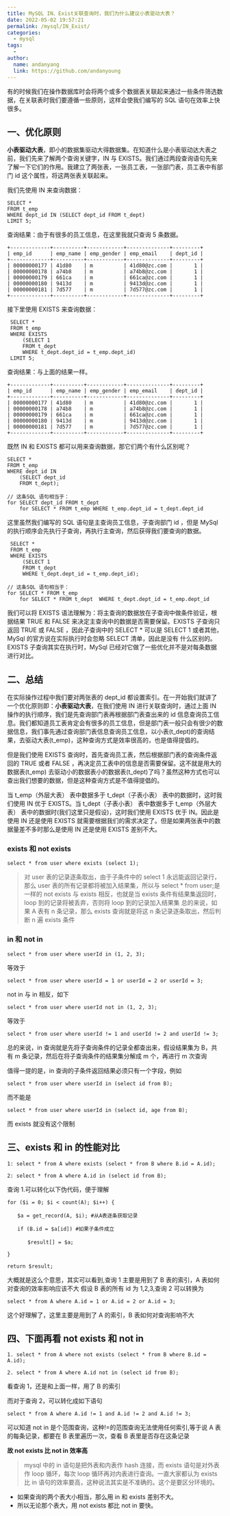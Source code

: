 ```yaml
---
title: MySQL IN、Exist关联查询时，我们为什么建议小表驱动大表？
date: 2022-05-02 19:57:21
permalink: /mysql/IN_Exist/
categories:
  - mysql
tags:
  -
author:
  name: andanyang
  link: https://github.com/andanyoung
---
```


有的时候我们在操作数据库时会将两个或多个数据表关联起来通过一些条件筛选数据，在关联表时我们要遵循一些原则，这样会使我们编写的 SQL 语句在效率上快很多。

## 一、优化原则

**小表驱动大表**，即小的数据集驱动大得数据集。在知道什么是小表驱动达大表之前，我们先来了解两个查询关键字，IN 与 EXISTS。我们通过两段查询语句先来了解一下它们的作用。我建立了两张表，一张员工表，一张部门表，员工表中有部门 id 这个属性，将这两张表关联起来。

我们先使用 IN 来查询数据：

```
SELECT *
FROM t_emp
WHERE dept_id IN (SELECT dept_id FROM t_dept)
LIMIT 5;
```

查询结果：由于有很多的员工信息，在这里我就只查询 5 条数据。

```
+-------------+----------+------------+--------------+---------+
| emp_id      | emp_name | emp_gender | emp_email    | dept_id |
+-------------+----------+------------+--------------+---------+
| 00000000177 | 41d80    | m          | 41d80@zc.com |       1 |
| 00000000178 | a74b8    | m          | a74b8@zc.com |       1 |
| 00000000179 | 661ca    | m          | 661ca@zc.com |       1 |
| 00000000180 | 9413d    | m          | 9413d@zc.com |       1 |
| 00000000181 | 7d577    | m          | 7d577@zc.com |       1 |
+-------------+----------+------------+--------------+---------+
```

接下里使用 EXISTS 来查询数据：

```
 SELECT *
 FROM t_emp
 WHERE EXISTS
     (SELECT 1
     FROM t_dept
     WHERE t_dept.dept_id = t_emp.dept_id)
 LIMIT 5;
```

查询结果：与上面的结果一样。

```
+-------------+----------+------------+--------------+---------+
| emp_id      | emp_name | emp_gender | emp_email    | dept_id |
+-------------+----------+------------+--------------+---------+
| 00000000177 | 41d80    | m          | 41d80@zc.com |       1 |
| 00000000178 | a74b8    | m          | a74b8@zc.com |       1 |
| 00000000179 | 661ca    | m          | 661ca@zc.com |       1 |
| 00000000180 | 9413d    | m          | 9413d@zc.com |       1 |
| 00000000181 | 7d577    | m          | 7d577@zc.com |       1 |
+-------------+----------+------------+--------------+---------+
```

既然 IN 和 EXISTS 都可以用来查询数据，那它们两个有什么区别呢？

```
SELECT *
FROM t_emp
WHERE dept_id IN
    (SELECT dept_id
    FROM t_dept);

// 这条SQL 语句相当于：
for SELECT dept_id FROM t_dept
    for SELECT * FROM t_emp WHERE t_emp.dept_id = t_dept.dept_id
```

这里虽然我们编写的 SQL 语句是主查询员工信息，子查询部门 id ，但是 MySql 的执行顺序会先执行子查询，再执行主查询，然后获得我们要查询的数据。

```
 SELECT *
 FROM t_emp
 WHERE EXISTS
     (SELECT 1
     FROM t_dept
     WHERE t_dept.dept_id = t_emp.dept_id);

// 这条SQL 语句相当于：
for SELECT * FROM t_emp
    for SELECT * FROM t_dept  WHERE t_dept.dept_id = t_emp.dept_id
```

我们可以将 EXISTS 语法理解为：将主查询的数据放在子查询中做条件验证，根据结果 TRUE 和 FALSE 来决定主查询中的数据是否需要保留。EXISTS 子查询只返回 TRUE 或 FALSE ，因此子查询中的 SELECT \* 可以是 SELECT 1 或者其他，MySql 的官方说在实际执行时会忽略 SELECT 清单，因此是没有 什么区别的。EXISTS 子查询其实在执行时，MySql 已经对它做了一些优化并不是对每条数据进行对比。

## 二、总结

在实际操作过程中我们要对两张表的 dept_id 都设置索引。在一开始我们就讲了一个优化原则即：**小表驱动大表**，在我们使用 IN 进行关联查询时，通过上面 IN 操作的执行顺序，我们是先查询部门表再根据部门表查出来的 id 信息查询员工信息。我们都知道员工表肯定会有很多的员工信息，但是部门表一般只会有很少的数据信息，我们事先通过查询部门表信息查询员工信息，以小表(t_dept)的查询结果，去驱动大表(t_emp)，这种查询方式是效率很高的，也是值得提倡的。

但是我们使用 EXISTS 查询时，首先查询员工表，然后根据部门表的查询条件返回的 TRUE 或者 FALSE ，再决定员工表中的信息是否需要保留。这不就是用大的数据表(t_emp) 去驱动小的数据表小的数据表(t_dept)了吗？虽然这种方式也可以查出我们想要的数据，但是这种查询方式是不值得提倡的。

当 t_emp（外层大表） 表中数据多于 t_dept（子表小表） 表中的数据时，这时我们使用 IN 优于 EXISTS。当 t_dept（子表小表） 表中数据多于 t_emp（外层大表） 表中的数据时(我们这里只是假设)，这时我们使用 EXISTS 优于 IN。因此是使用 IN 还是使用 EXISTS 就需要根据我们的需求决定了。但是如果两张表中的数据量差不多时那么是使用 IN 还是使用 EXISTS 差别不大。

### exists 和 not exists

```
select * from user where exists (select 1);
```

> 对 user 表的记录逐条取出，由于子条件中的 select 1 永远能返回记录行，那么 user 表的所有记录都将被加入结果集，所以与 select \* from user;是一样的
> not exists 与 exists 相反，也就是当 exists 条件有结果集返回时，loop 到的记录将被丢弃，否则将 loop 到的记录加入结果集
> 总的来说，如果 A 表有 n 条记录，那么 exists 查询就是将这 n 条记录逐条取出，然后判断 n 遍 exists 条件

### in 和 not in

```
select * from user where userId in (1, 2, 3);
```

等效于

```
select * from user where userId = 1 or userId = 2 or userId = 3;
```

not in 与 in 相反，如下

```
select * from user where userId not in (1, 2, 3);
```

等效于

```
select * from user where userId != 1 and userId != 2 and userId != 3;
```

总的来说，in 查询就是先将子查询条件的记录全都查出来，假设结果集为 B，共有 m 条记录，然后在将子查询条件的结果集分解成 m 个，再进行 m 次查询

值得一提的是，in 查询的子条件返回结果必须只有一个字段，例如

```
select * from user where userId in (select id from B);
```

而不能是

```
select * from user where userId in (select id, age from B);
```

而 exists 就没有这个限制

## 三、exists 和 in 的性能对比

```
1: select * from A where exists (select * from B where B.id = A.id);

2: select * from A where A.id in (select id from B);
```

查询 1.可以转化以下伪代码，便于理解

```
for ($i = 0; $i < count(A); $i++) {

　　$a = get_record(A, $i); #从A表逐条获取记录

　　if (B.id = $a[id]) #如果子条件成立

　　　　$result[] = $a;

}

return $result;
```

大概就是这么个意思，其实可以看到,查询 1 主要是用到了 B 表的索引，A 表如何对查询的效率影响应该不大
假设 B 表的所有 id 为 1,2,3,查询 2 可以转换为

```
select * from A where A.id = 1 or A.id = 2 or A.id = 3;
```

这个好理解了，这里主要是用到了 A 的索引，B 表如何对查询影响不大

## 四、下面再看 not exists 和 not in

```
1. select * from A where not exists (select * from B where B.id = A.id);

2. select * from A where A.id not in (select id from B);
```

看查询 1，还是和上面一样，用了 B 的索引

而对于查询 2，可以转化成如下语句

```
select * from A where A.id != 1 and A.id != 2 and A.id != 3;
```

可以知道 not in 是个范围查询，这种!=的范围查询无法使用任何索引,等于说 A 表的每条记录，都要在 B 表里遍历一次，查看 B 表里是否存在这条记录

**故 not exists 比 not in 效率高**

> mysql 中的 in 语句是把外表和内表作 hash 连接，而 exists 语句是对外表作 loop 循环，每次 loop 循环再对内表进行查询。一直大家都认为 exists 比 in 语句的效率要高，这种说法其实是不准确的。这个是要区分环境的。

- 如果查询的两个表大小相当，那么用 in 和 exists 差别不大。
- 所以无论那个表大，用 not exists 都比 not in 要快。
